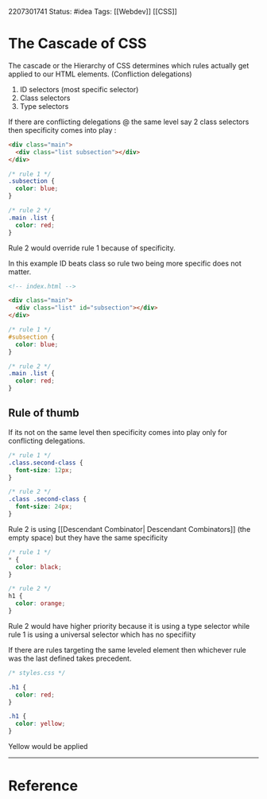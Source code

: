 2207301741
	Status: #idea 
		Tags: [[Webdev]] [[CSS]]

# The Cascade of CSS



The cascade or the Hierarchy of CSS determines which rules actually get applied to our HTML elements. (Confliction delegations)

1.  ID selectors (most specific selector)
2.  Class selectors
3.  Type selectors

If there are conflicting delegations @ the same level say 2 class selectors then specificity comes into play :
```html
<div class="main">
  <div class="list subsection"></div>
</div>
```
```css
/* rule 1 */
.subsection {
  color: blue;
}

/* rule 2 */
.main .list {
  color: red;
}
```
Rule 2 would override rule 1 because of specificity.


In this example ID beats class so rule two being more specific does not matter.

```html
<!-- index.html -->

<div class="main">
  <div class="list" id="subsection"></div>
</div>
```

```css
/* rule 1 */
#subsection {
  color: blue;
}

/* rule 2 */
.main .list {
  color: red;
}
```

## Rule of thumb
If its not on the same level then specificity comes into play only for conflicting delegations.



```css
/* rule 1 */
.class.second-class {
  font-size: 12px;
}

/* rule 2 */
.class .second-class {
  font-size: 24px;
}
```

Rule 2 is using  [[Descendant Combinator| Descendant Combinators]] (the empty space) but they have the same specificity

```css
/* rule 1 */
* {
  color: black;
}

/* rule 2 */
h1 {
  color: orange;
}
```
Rule 2 would have higher priority because it is using a type selector while rule 1 is using a universal selector which has no specifiity 

If there are rules targeting the same leveled element then whichever rule was the last defined takes precedent.

```css
/* styles.css */

.h1 {
  color: red;
}

.h1 {
  color: yellow;
}
```

Yellow would be applied

---
# Reference